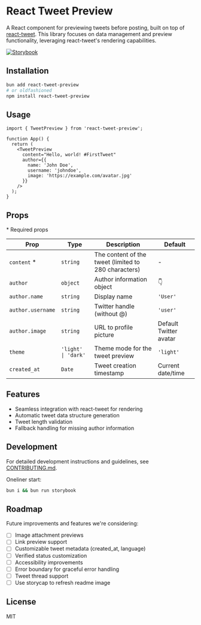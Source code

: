 # React Tweet Preview

A React component for previewing tweets before posting, built on top of [react-tweet](https://github.com/vercel/react-tweet). This library focuses on data management and preview functionality, leveraging react-tweet's rendering capabilities.

[![Storybook](https://img.shields.io/badge/Storybook-View_Demo-1f618d?style=for-the-badge&labelColor=FF4785&logo=storybook&logoColor=white)](https://paul-pro.github.io/react-tweet-preview)

## Installation

```bash
bun add react-tweet-preview
# or oldfashioned
npm install react-tweet-preview
```

## Usage

```tsx
import { TweetPreview } from 'react-tweet-preview';

function App() {
  return (
    <TweetPreview
      content="Hello, world! #FirstTweet"
      author={{
        name: 'John Doe',
        username: 'johndoe',
        image: 'https://example.com/avatar.jpg'
      }}
    />
  );
}
```

## Props

\* Required props

| Prop | Type | Description | Default |
|------|------|-------------|---------|
| `content` * | `string` | The content of the tweet (limited to 280 characters) | - |
| `author` | `object` | Author information object | 👇 |
| `author.name` | `string` | Display name | `'User'` |
| `author.username` | `string` | Twitter handle (without @) | `'user'` |
| `author.image` | `string` | URL to profile picture | Default Twitter avatar |
| `theme` | `'light' \| 'dark'` | Theme mode for the tweet preview | `'light'` |
| `created_at` | `Date` | Tweet creation timestamp | Current date/time |

## Features

- Seamless integration with react-tweet for rendering
- Automatic tweet data structure generation
- Tweet length validation
- Fallback handling for missing author information

## Development

For detailed development instructions and guidelines, see [CONTRIBUTING.md](CONTRIBUTING.md).

Oneliner start:
```bash
bun i && bun run storybook
```

## Roadmap

Future improvements and features we're considering:

- [ ] Image attachment previews
- [ ] Link preview support
- [ ] Customizable tweet metadata (created_at, language)
- [ ] Verified status customization
- [ ] Accessibility improvements
- [ ] Error boundary for graceful error handling
- [ ] Tweet thread support
- [ ] Use storycap to refresh readme image

## License

MIT
